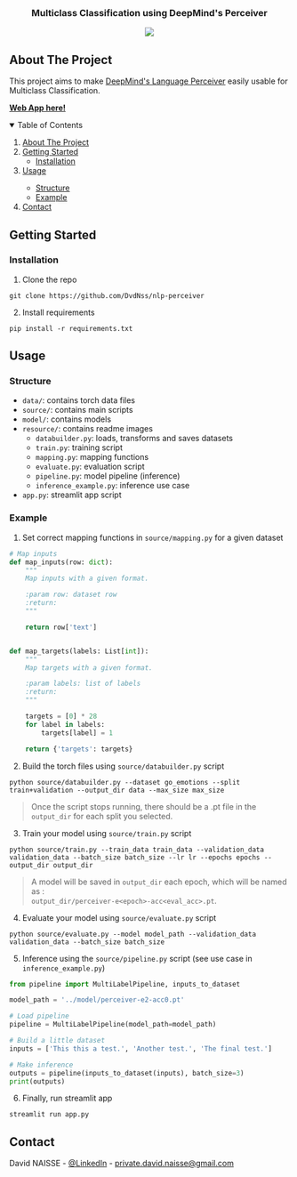 <!-- PROJECT LOGO -->
<br />
<p align="center">
<h3 align="center">Multiclass Classification using DeepMind's Perceiver</h3>
<p align="center">
  <img src="https://github.com/DvdNss/nlp-perceiver/blob/main/resource/home.JPG?raw=true" />
</p>

<!-- ABOUT THE PROJECT -->

## About The Project 

This project aims to make [DeepMind's Language Perceiver](https://huggingface.co/deepmind/language-perceiver) easily usable for Multiclass Classification.

[__Web App here!__](https://share.streamlit.io/dvdnss/multiclass-classification-perceiver/main/app.py)


<!-- TABLE OF CONTENTS -->
<details open="open">
  <summary>Table of Contents</summary>
  <ol>
    <li>
      <a href="#about-the-project">About The Project</a>
    </li>
    <li>
      <a href="#getting-started">Getting Started</a>
      <ul>
        <li><a href="#installation">Installation</a></li>
      </ul>
    </li>
    <li><a href="#usage">Usage</a></li>
    <ul>
      <li><a href="#structure">Structure</a></li>
      <li><a href="#example">Example</a></li>
    </ul>
    <li><a href="#contact">Contact</a></li>
  </ol>
</details>

<!-- GETTING STARTED -->

## Getting Started

### Installation

1. Clone the repo

```shell
git clone https://github.com/DvdNss/nlp-perceiver
```

2. Install requirements

```shell
pip install -r requirements.txt
```

<!-- USAGE EXAMPLES -->

## Usage

### Structure

* `data/`: contains torch data files
* `source/`: contains main scripts
* `model/`: contains models
* `resource/`: contains readme images
  * `databuilder.py`: loads, transforms and saves datasets
  * `train.py`: training script
  * `mapping.py`: mapping functions
  * `evaluate.py`: evaluation script
  * `pipeline.py`: model pipeline (inference)
  * `inference_example.py`: inference use case
* `app.py`: streamlit app script

### Example

1. Set correct mapping functions in `source/mapping.py` for a given dataset
```python
# Map inputs
def map_inputs(row: dict):
    """
    Map inputs with a given format.

    :param row: dataset row
    :return:
    """

    return row['text']


def map_targets(labels: List[int]):
    """
    Map targets with a given format.

    :param labels: list of labels
    :return:
    """

    targets = [0] * 28
    for label in labels:
        targets[label] = 1

    return {'targets': targets}
```

2. Build the torch files using `source/databuilder.py` script
```shell
python source/databuilder.py --dataset go_emotions --split train+validation --output_dir data --max_size max_size
```
> Once the script stops running, there should be a .pt file in the `output_dir` for each split you selected. 

3. Train your model using `source/train.py` script
```shell
python source/train.py --train_data train_data --validation_data validation_data --batch_size batch_size --lr lr --epochs epochs --output_dir output_dir
```
> A model will be saved in `output_dir` each epoch, which will be named as : \
> `output_dir/perceiver-e<epoch>-acc<eval_acc>.pt`.

4. Evaluate your model using `source/evaluate.py` script
```shell
python source/evaluate.py --model model_path --validation_data validation_data --batch_size batch_size
```

5. Inference using the `source/pipeline.py` script (see use case in `inference_example.py`)
```python
from pipeline import MultiLabelPipeline, inputs_to_dataset

model_path = '../model/perceiver-e2-acc0.pt'

# Load pipeline
pipeline = MultiLabelPipeline(model_path=model_path)

# Build a little dataset
inputs = ['This this a test.', 'Another test.', 'The final test.']

# Make inference
outputs = pipeline(inputs_to_dataset(inputs), batch_size=3)
print(outputs)
```

6. Finally, run streamlit app
```shell
streamlit run app.py
```

<!-- CONTACT -->

## Contact

David NAISSE - [@LinkedIn](https://www.linkedin.com/in/davidnaisse/) - private.david.naisse@gmail.com

<!-- MARKDOWN LINKS & IMAGES -->
<!-- https://www.markdownguide.org/basic-syntax/#reference-style-links -->

[contributors-shield]: https://img.shields.io/github/contributors/sunwaee/PROJECT_NAME.svg?style=for-the-badge

[contributors-url]: https://github.com/Sunwaee/PROJECT_NAME/graphs/contributors

[forks-shield]: https://img.shields.io/github/forks/sunwaee/PROJECT_NAME.svg?style=for-the-badge

[forks-url]: https://github.com/Sunwaee/PROJECT_NAME/network/members

[stars-shield]: https://img.shields.io/github/stars/sunwaee/PROJECT_NAME.svg?style=for-the-badge

[stars-url]: https://github.com/Sunwaee/PROJECT_NAME/stargazers

[issues-shield]: https://img.shields.io/github/issues/sunwaee/PROJECT_NAME.svg?style=for-the-badge

[issues-url]: https://github.com/Sunwaee/PROJECT_NAME/issues

[license-shield]: https://img.shields.io/github/license/sunwaee/PROJECT_NAME.svg?style=for-the-badge

[license-url]: https://github.com/Sunwaee/PROJECT_NAME/blob/master/LICENSE.txt

[linkedin-shield]: https://img.shields.io/badge/-LinkedIn-black.svg?style=for-the-badge&logo=linkedin&colorB=555

[linkedin-url]: https://www.linkedin.com/in/davidnaisse/